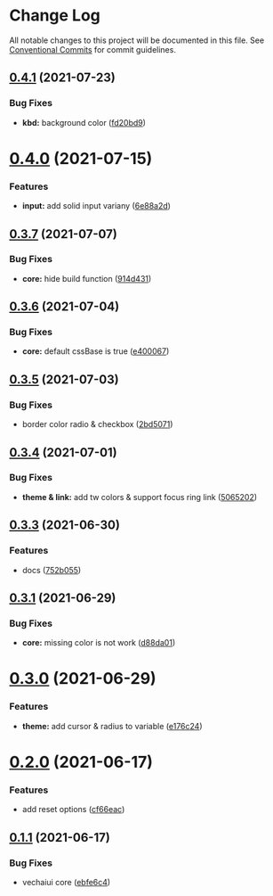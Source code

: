 # Change Log

All notable changes to this project will be documented in this file.
See [Conventional Commits](https://conventionalcommits.org) for commit guidelines.

## [0.4.1](https://github.com/vechai/vechaiui/compare/@vechaiui/core@0.4.0...@vechaiui/core@0.4.1) (2021-07-23)


### Bug Fixes

* **kbd:** background color ([fd20bd9](https://github.com/vechai/vechaiui/commit/fd20bd9bfd34627bc8281bb13d8c39e239c9cb59))





# [0.4.0](https://github.com/vechai/vechaiui/compare/@vechaiui/core@0.3.7...@vechaiui/core@0.4.0) (2021-07-15)


### Features

* **input:** add solid input variany ([6e88a2d](https://github.com/vechai/vechaiui/commit/6e88a2d86f46580b063d8807875d1ca462d7097a))





## [0.3.7](https://github.com/vechai/vechaiui/compare/@vechaiui/core@0.3.6...@vechaiui/core@0.3.7) (2021-07-07)


### Bug Fixes

* **core:** hide build function ([914d431](https://github.com/vechai/vechaiui/commit/914d4314bd32cdab623c25f65b6bf0e86cf308bb))





## [0.3.6](https://github.com/vechai/vechaiui/compare/@vechaiui/core@0.3.5...@vechaiui/core@0.3.6) (2021-07-04)


### Bug Fixes

* **core:** default cssBase is true ([e400067](https://github.com/vechai/vechaiui/commit/e40006768edbcd6a83dab977a937efe35cae05a9))





## [0.3.5](https://github.com/vechai/vechaiui/compare/@vechaiui/core@0.3.4...@vechaiui/core@0.3.5) (2021-07-03)


### Bug Fixes

* border color radio & checkbox ([2bd5071](https://github.com/vechai/vechaiui/commit/2bd50717849440c9ff583d7b19cc808469e77ce9))





## [0.3.4](https://github.com/vechai/vechaiui/compare/@vechaiui/core@0.3.3...@vechaiui/core@0.3.4) (2021-07-01)


### Bug Fixes

* **theme & link:** add tw colors & support focus ring link ([5065202](https://github.com/vechai/vechaiui/commit/5065202c07616ad1b69e0b07f9391e395e55f409))





## [0.3.3](https://github.com/vechai/vechaiui/compare/@vechaiui/core@0.3.1...@vechaiui/core@0.3.3) (2021-06-30)


### Features

* docs ([752b055](https://github.com/vechai/vechaiui/commit/752b055c0041b8762630cd0b5eef695fcad6a887))





## [0.3.1](https://github.com/vechai/vechaiui/compare/@vechaiui/core@0.3.0...@vechaiui/core@0.3.1) (2021-06-29)


### Bug Fixes

* **core:** missing color is not work ([d88da01](https://github.com/vechai/vechaiui/commit/d88da01b52a7830b95dc13a25cd2cb23ddc8edbd))





# [0.3.0](https://github.com/vechai/vechaiui/compare/@vechaiui/core@0.2.0...@vechaiui/core@0.3.0) (2021-06-29)


### Features

* **theme:** add cursor & radius to variable ([e176c24](https://github.com/vechai/vechaiui/commit/e176c24def39299f62b6352183c174d1f3a1bc69))





# [0.2.0](https://github.com/vechai/vechaiui/compare/@vechaiui/core@0.1.1...@vechaiui/core@0.2.0) (2021-06-17)


### Features

* add reset options ([cf66eac](https://github.com/vechai/vechaiui/commit/cf66eac0e33aca2b4ca089f8239689b37e429a86))





## [0.1.1](https://github.com/vechai/vechaiui/compare/@vechaiui/core@0.1.0...@vechaiui/core@0.1.1) (2021-06-17)


### Bug Fixes

* vechaiui core ([ebfe6c4](https://github.com/vechai/vechaiui/commit/ebfe6c4e85354ceb73d38fa0c1768c2e678f257d))
